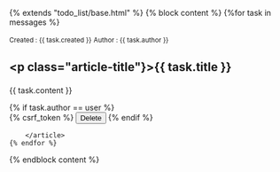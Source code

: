 {% extends "todo_list/base.html" %}
{% block content %}
	{%for task in messages %}
		<article class="media content-section">
		  <div class="media-body">
		    <div class="article-metadata">
		      <small class="text-muted"> Created : {{ task.created }}</small>
		      <small class="text-muted"> Author : {{ task.author }}</small>
			    </div>
		    <h2><p class="article-title"}>{{ task.title }}</p></h2>
		    <p>{{ task.content }}</p>
		  </div>
		 <div>
		{% if task.author == user %}
	  	<form action="{% url 'message-delete' task.id%}" method="POST">
	  	{% csrf_token %}
	  	<button class="btn-secondary btn-outline-danger" type="submit">Delete</button>
	  	{% endif %}
		</div>

		</article>
	{% endfor %}

{% endblock content %}
